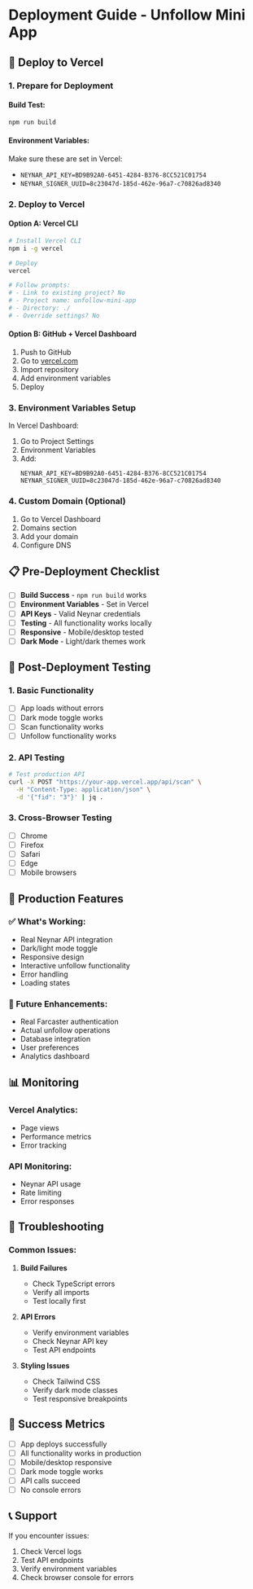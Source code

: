 # Deployment Guide - Unfollow Mini App

## 🚀 **Deploy to Vercel**

### **1. Prepare for Deployment**

#### **Build Test:**
```bash
npm run build
```

#### **Environment Variables:**
Make sure these are set in Vercel:
- `NEYNAR_API_KEY=BD9B92A0-6451-4284-B376-8CC521C01754`
- `NEYNAR_SIGNER_UUID=8c23047d-185d-462e-96a7-c70826ad8340`

### **2. Deploy to Vercel**

#### **Option A: Vercel CLI**
```bash
# Install Vercel CLI
npm i -g vercel

# Deploy
vercel

# Follow prompts:
# - Link to existing project? No
# - Project name: unfollow-mini-app
# - Directory: ./
# - Override settings? No
```

#### **Option B: GitHub + Vercel Dashboard**
1. Push to GitHub
2. Go to [vercel.com](https://vercel.com)
3. Import repository
4. Add environment variables
5. Deploy

### **3. Environment Variables Setup**

In Vercel Dashboard:
1. Go to Project Settings
2. Environment Variables
3. Add:
   ```
   NEYNAR_API_KEY=BD9B92A0-6451-4284-B376-8CC521C01754
   NEYNAR_SIGNER_UUID=8c23047d-185d-462e-96a7-c70826ad8340
   ```

### **4. Custom Domain (Optional)**

1. Go to Vercel Dashboard
2. Domains section
3. Add your domain
4. Configure DNS

## 📋 **Pre-Deployment Checklist**

- [ ] **Build Success** - `npm run build` works
- [ ] **Environment Variables** - Set in Vercel
- [ ] **API Keys** - Valid Neynar credentials
- [ ] **Testing** - All functionality works locally
- [ ] **Responsive** - Mobile/desktop tested
- [ ] **Dark Mode** - Light/dark themes work

## 🔧 **Post-Deployment Testing**

### **1. Basic Functionality**
- [ ] App loads without errors
- [ ] Dark mode toggle works
- [ ] Scan functionality works
- [ ] Unfollow functionality works

### **2. API Testing**
```bash
# Test production API
curl -X POST "https://your-app.vercel.app/api/scan" \
  -H "Content-Type: application/json" \
  -d '{"fid": "3"}' | jq .
```

### **3. Cross-Browser Testing**
- [ ] Chrome
- [ ] Firefox  
- [ ] Safari
- [ ] Edge
- [ ] Mobile browsers

## 🎯 **Production Features**

### **✅ What's Working:**
- Real Neynar API integration
- Dark/light mode toggle
- Responsive design
- Interactive unfollow functionality
- Error handling
- Loading states

### **🔮 Future Enhancements:**
- Real Farcaster authentication
- Actual unfollow operations
- Database integration
- User preferences
- Analytics dashboard

## 📊 **Monitoring**

### **Vercel Analytics:**
- Page views
- Performance metrics
- Error tracking

### **API Monitoring:**
- Neynar API usage
- Rate limiting
- Error responses

## 🚨 **Troubleshooting**

### **Common Issues:**

1. **Build Failures**
   - Check TypeScript errors
   - Verify all imports
   - Test locally first

2. **API Errors**
   - Verify environment variables
   - Check Neynar API key
   - Test API endpoints

3. **Styling Issues**
   - Check Tailwind CSS
   - Verify dark mode classes
   - Test responsive breakpoints

## 🎉 **Success Metrics**

- [ ] App deploys successfully
- [ ] All functionality works in production
- [ ] Mobile/desktop responsive
- [ ] Dark mode toggle works
- [ ] API calls succeed
- [ ] No console errors

## 📞 **Support**

If you encounter issues:
1. Check Vercel logs
2. Test API endpoints
3. Verify environment variables
4. Check browser console for errors 